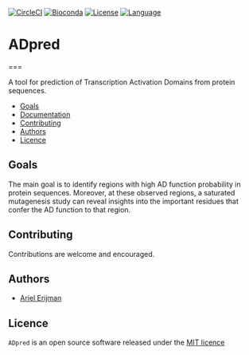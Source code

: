 [![CircleCI](https://circleci.com/gh/nebiolabs/tasmanian/tree/master.svg?style=svg)](https://circleci.com/gh/nebiolabs/tasmanian/tree/master)
[![Bioconda](https://img.shields.io/conda/dn/bioconda/fgbio.svg?label=Bioconda)](http://bioconda.github.io/recipes/fgbio/README.html)
[![License](http://img.shields.io/badge/license-MIT-blue.svg)](https://github.com/nebiolabs/tasmanian/blob/master/LICENSE)
[![Language](https://img.shields.io/badge/Made%20with-Python-1f425f.svg)](https://www.python.org)  
  
# ADpred
===  

A tool for prediction of Transcription Activation Domains from protein sequences.

<!--toc start-->
 * [Goals](#goals)
 * [Documentation](#documentation-sphynx)
 * [Contributing](#contributing)
 * [Authors](#authors)
 * [Licence](#licence)
<!--toc end -->


## Goals  

The main goal is to identify regions with high AD function probability in protein sequences. Moreover, at these observed regions, a saturated mutagenesis study can reveal insights into the important residues that confer the AD function to that region.

## Contributing

Contributions are welcome and encouraged.

## Authors
* [Ariel Erijman](https://github.com/aerijman)

## Licence
`ADpred` is an open source software released under the [MIT licence](#)
